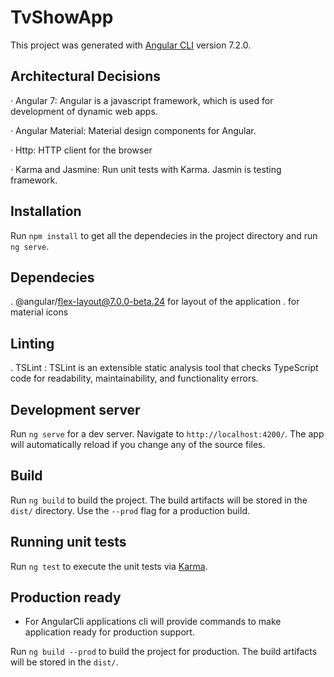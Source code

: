 # TvShowApp

This project was generated with [Angular CLI](https://github.com/angular/angular-cli) version 7.2.0.

## Architectural Decisions

· Angular 7: Angular is a javascript framework, which is used for development of dynamic web apps.

· Angular Material: Material design components for Angular.

· Http: HTTP client for the browser

· Karma and Jasmine: Run unit tests with Karma. Jasmin is testing framework.

## Installation

Run `npm install` to get all the dependecies in the project directory and run `ng serve`.

## Dependecies

. @angular/flex-layout@7.0.0-beta.24 for layout of the application
. <link href="https://fonts.googleapis.com/icon?family=Material+Icons" rel="stylesheet"> for material icons

## Linting

. TSLint : TSLint is an extensible static analysis tool that checks TypeScript code for readability, maintainability, and functionality errors.

## Development server

Run `ng serve` for a dev server. Navigate to `http://localhost:4200/`. The app will automatically reload if you change any of the source files.


## Build

Run `ng build` to build the project. The build artifacts will be stored in the `dist/` directory. Use the `--prod` flag for a production build.

## Running unit tests

Run `ng test` to execute the unit tests via [Karma](https://karma-runner.github.io).


## Production ready

* For AngularCli applications cli will provide commands to make application ready for production support.

Run `ng build --prod` to build the project for production. The build artifacts will be stored in the `dist/`.




